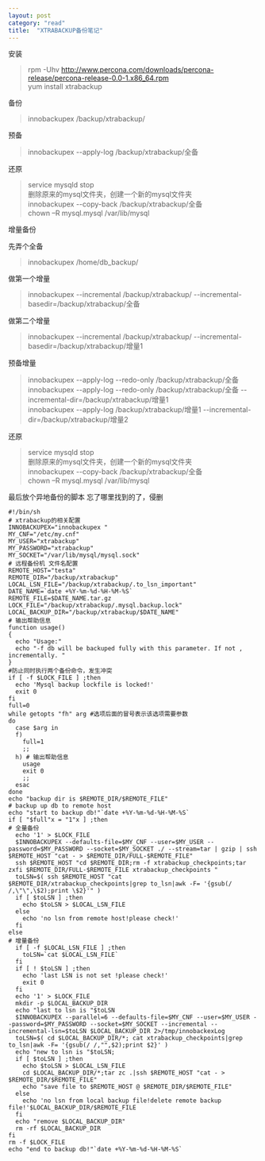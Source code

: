 ```yaml
---
layout: post
category: "read"
title:  "XTRABACKUP备份笔记"
---
```


安装
>rpm -Uhv http://www.percona.com/downloads/percona-release/percona-release-0.0-1.x86_64.rpm  
yum install xtrabackup

<!-- more -->

备份
>innobackupex /backup/xtrabackup/

预备
>innobackupex --apply-log /backup/xtrabackup/全备

还原
>service mysqld stop  
删除原来的mysql文件夹，创建一个新的mysql文件夹  
innobackupex --copy-back /backup/xtrabackup/全备  
chown –R mysql.mysql /var/lib/mysql

增量备份

先弄个全备
>innobackupex /home/db_backup/

做第一个增量
>innobackupex --incremental /backup/xtrabackup/ --incremental-basedir=/backup/xtrabackup/全备

做第二个增量
>innobackupex --incremental /backup/xtrabackup/ --incremental-basedir=/backup/xtrabackup/增量1

预备增量
>innobackupex --apply-log --redo-only /backup/xtrabackup/全备  
innobackupex --apply-log --redo-only /backup/xtrabackup/全备 --incremental-dir=/backup/xtrabackup/增量1  
innobackupex --apply-log /backup/xtrabackup/增量1 --incremental-dir=/backup/xtrabackup/增量2

还原

>service mysqld stop  
删除原来的mysql文件夹，创建一个新的mysql文件夹  
innobackupex --copy-back /backup/xtrabackup/全备  
chown –R mysql.mysql /var/lib/mysql

最后放个异地备份的脚本
忘了哪里找到的了，侵删
```
#!/bin/sh
# xtrabackup的相关配置
INNOBACKUPEX="innobackupex "
MY_CNF="/etc/my.cnf"
MY_USER="xtrabackup"
MY_PASSWORD="xtrabackup"
MY_SOCKET="/var/lib/mysql/mysql.sock"
# 远程备份机 文件名配置
REMOTE_HOST="testa"
REMOTE_DIR="/backup/xtrabackup"
LOCAL_LSN_FILE="/backup/xtrabackup/.to_lsn_important"
DATE_NAME=`date +%Y-%m-%d-%H-%M-%S`
REMOTE_FILE=$DATE_NAME.tar.gz
LOCK_FILE="/backup/xtrabackup/.mysql.backup.lock"
LOCAL_BACKUP_DIR="/backup/xtrabackup/$DATE_NAME"
# 输出帮助信息
function usage()
{
  echo "Usage:"
  echo "-f db will be backuped fully with this parameter. If not , incrementally. "
}
#防止同时执行两个备份命令，发生冲突
if [ -f $LOCK_FILE ] ;then
  echo 'Mysql backup lockfile is locked!'
  exit 0
fi
full=0
while getopts "fh" arg #选项后面的冒号表示该选项需要参数
do
  case $arg in
  f)
    full=1
    ;;
  h) # 输出帮助信息
    usage
    exit 0
    ;;
  esac
done
echo "backup dir is $REMOTE_DIR/$REMOTE_FILE"
# backup up db to remote host
echo "start to backup db!"`date +%Y-%m-%d-%H-%M-%S`
if [ "$full"x = "1"x ] ;then
# 全量备份
  echo '1' > $LOCK_FILE
  $INNOBACKUPEX --defaults-file=$MY_CNF --user=$MY_USER --password=$MY_PASSWORD --socket=$MY_SOCKET ./ --stream=tar | gzip | ssh $REMOTE_HOST "cat - > $REMOTE_DIR/FULL-$REMOTE_FILE"
  ssh $REMOTE_HOST "cd $REMOTE_DIR;rm -f xtrabackup_checkpoints;tar zxfi $REMOTE_DIR/FULL-$REMOTE_FILE xtrabackup_checkpoints "
  toLSN=$( ssh $REMOTE_HOST "cat $REMOTE_DIR/xtrabackup_checkpoints|grep to_lsn|awk -F= '{gsub(/ /,\"\",\$2);print \$2}'" )
  if [ $toLSN ] ;then
    echo $toLSN > $LOCAL_LSN_FILE
  else
    echo 'no lsn from remote host!please check!'
  fi
else
# 增量备份
  if [ -f $LOCAL_LSN_FILE ] ;then
    toLSN=`cat $LOCAL_LSN_FILE`
  fi
  if [ ! $toLSN ] ;then
    echo 'last LSN is not set !please check!'
    exit 0
  fi
  echo '1' > $LOCK_FILE
  mkdir -p $LOCAL_BACKUP_DIR
  echo "last to lsn is "$toLSN
  $INNOBACKUPEX --parallel=6 --defaults-file=$MY_CNF --user=$MY_USER --password=$MY_PASSWORD --socket=$MY_SOCKET --incremental --incremental-lsn=$toLSN $LOCAL_BACKUP_DIR 2>/tmp/innobackexLog
  toLSN=$( cd $LOCAL_BACKUP_DIR/*; cat xtrabackup_checkpoints|grep to_lsn|awk -F= '{gsub(/ /,"",$2);print $2}' )
  echo "new to lsn is "$toLSN;
  if [ $toLSN ] ;then
    echo $toLSN > $LOCAL_LSN_FILE
    cd $LOCAL_BACKUP_DIR/*;tar zc .|ssh $REMOTE_HOST "cat - > $REMOTE_DIR/$REMOTE_FILE"
    echo "save file to $REMOTE_HOST @ $REMOTE_DIR/$REMOTE_FILE"
  else
    echo 'no lsn from local backup file!delete remote backup file!'$LOCAL_BACKUP_DIR/$REMOTE_FILE
  fi
  echo "remove $LOCAL_BACKUP_DIR"
  rm -rf $LOCAL_BACKUP_DIR
fi
rm -f $LOCK_FILE
echo "end to backup db!"`date +%Y-%m-%d-%H-%M-%S`
```